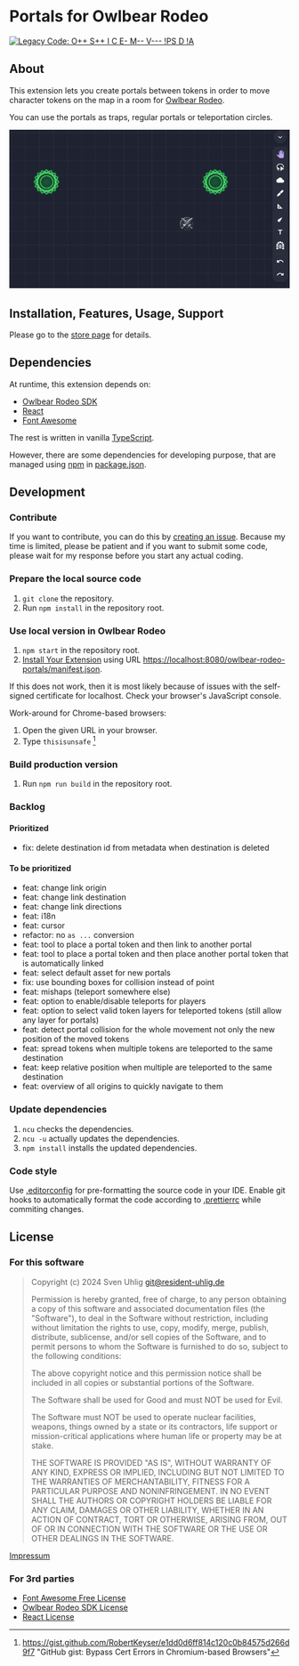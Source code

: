 # Portals for Owlbear Rodeo

<a href="https://gitlab.com/resident-uhlig/legacy-code"><img alt="Legacy Code: O++ S++ I C E- M-- V--- !PS D !A" src="https://img.shields.io/badge/Legacy%20Code-O%2B%2B%20S%2B%2B%20I%20C%20E--%20M----%20V------%20!PS%20D%20!A-informational"></a>

## About

This extension lets you create portals between tokens in order to move character tokens on the map in a room for [Owlbear Rodeo].

You can use the portals as traps, regular portals or teleportation circles.

[Owlbear Rodeo]: https://owlbear.rodeo/

![Animation: A character token is teleported after entering a portal.](static/store/enter-portal.gif)

## Installation, Features, Usage, Support

Please go to the [store page](https://resident-uhlig.gitlab.io/owlbear-rodeo-portals/store/index.html) for details.

## Dependencies

At runtime, this extension depends on:

- [Owlbear Rodeo SDK]
- [React]
- [Font Awesome]

The rest is written in vanilla [TypeScript].

However, there are some dependencies for developing purpose,
that are managed using [npm] in [package.json](package.json).

[Owlbear Rodeo SDK]: https://github.com/owlbear-rodeo/sdk
[React]: https://reactjs.org/
[Font Awesome]: https://fontawesome.com/
[TypeScript]: https://www.typescriptlang.org/
[npm]: https://www.npmjs.com/

## Development

### Contribute

If you want to contribute, you can do this by [creating an issue]. Because my
time is limited, please be patient and if you want to submit some code, please
wait for my response before you start any actual coding.

[creating an issue]: https://gitlab.com/resident-uhlig/owlbear-rodeo-portals/-/issues/new

### Prepare the local source code

1. `git clone` the repository.
2. Run `npm install` in the repository root.

### Use local version in Owlbear Rodeo

1. `npm start` in the repository root.
2. [Install Your Extension] using URL <https://localhost:8080/owlbear-rodeo-portals/manifest.json>.

[Install Your Extension]: https://docs.owlbear.rodeo/extensions/tutorial-hello-world/install-your-extension/

If this does not work, then it is most likely because of issues with the
self-signed certificate for localhost. Check your browser's JavaScript console.

Work-around for Chrome-based browsers:

1. Open the given URL in your browser.
2. Type `thisisunsafe` [^thisisunsafe]

[^thisisunsafe]: https://gist.github.com/RobertKeyser/e1dd0d6ff814c120c0b84575d266d9f7 "GitHub gist: Bypass Cert Errors in Chromium-based Browsers"

### Build production version

1. Run `npm run build` in the repository root.

### Backlog

#### Prioritized

- fix: delete destination id from metadata when destination is deleted

#### To be prioritized

- feat: change link origin
- feat: change link destination
- feat: change link directions
- feat: i18n
- feat: cursor
- refactor: no `as ...` conversion
- feat: tool to place a portal token and then link to another portal
- feat: tool to place a portal token and then place another portal token that is automatically linked
- feat: select default asset for new portals
- fix: use bounding boxes for collision instead of point
- feat: mishaps (teleport somewhere else)
- feat: option to enable/disable teleports for players
- feat: option to select valid token layers for teleported tokens (still allow any layer for portals)
- feat: detect portal collision for the whole movement not only the new position of the moved tokens
- feat: spread tokens when multiple tokens are teleported to the same destination
- feat: keep relative position when multiple are teleported to the same destination
- feat: overview of all origins to quickly navigate to them

### Update dependencies

1. `ncu` checks the dependencies.
2. `ncu -u` actually updates the dependencies.
3. `npm install` installs the updated dependencies.

### Code style

Use [.editorconfig](.editorconfig) for pre-formatting the source code in your
IDE. Enable git hooks to automatically format the code according
to [.prettierrc](.prettierrc) while commiting changes.

## License

### For this software

> Copyright (c) 2024 Sven Uhlig <git@resident-uhlig.de>
>
> Permission is hereby granted, free of charge, to any person obtaining a copy
> of this software and associated documentation files (the "Software"), to deal
> in the Software without restriction, including without limitation the rights
> to use, copy, modify, merge, publish, distribute, sublicense, and/or sell
> copies of the Software, and to permit persons to whom the Software is
> furnished to do so, subject to the following conditions:
>
> The above copyright notice and this permission notice shall be included in all
> copies or substantial portions of the Software.
>
> The Software shall be used for Good and must NOT be used for Evil.
>
> The Software must NOT be used to operate nuclear facilities, weapons, things
> owned by a state or its contractors, life support or mission-critical
> applications where human life or property may be at stake.
>
> THE SOFTWARE IS PROVIDED "AS IS", WITHOUT WARRANTY OF ANY KIND, EXPRESS OR
> IMPLIED, INCLUDING BUT NOT LIMITED TO THE WARRANTIES OF MERCHANTABILITY,
> FITNESS FOR A PARTICULAR PURPOSE AND NONINFRINGEMENT. IN NO EVENT SHALL THE
> AUTHORS OR COPYRIGHT HOLDERS BE LIABLE FOR ANY CLAIM, DAMAGES OR OTHER
> LIABILITY, WHETHER IN AN ACTION OF CONTRACT, TORT OR OTHERWISE, ARISING FROM,
> OUT OF OR IN CONNECTION WITH THE SOFTWARE OR THE USE OR OTHER DEALINGS IN THE
> SOFTWARE.

[Impressum](https://resident-uhlig.de/impressum.html)

### For 3rd parties

- [Font Awesome Free License](static/font-awesome/LICENSE.txt)
- [Owlbear Rodeo SDK License](https://github.com/owlbear-rodeo/sdk/blob/main/LICENSE)
- [React License](https://github.com/facebook/react/blob/main/LICENSE)
